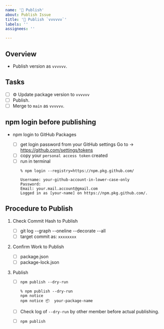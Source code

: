 ```yaml
---
name: '🚀 Publish'
about: Publish Issue
title: '🚀 Publish `vvvvvv`'
labels: ''
assignees: ''

---
```

## Overview

* Publish version as `vvvvvv`.

## Tasks

- [ ] ⚙️ Update package version to `vvvvvv`
- [ ] Publish.
- [ ] Merge to `main` as `vvvvvv`.

## npm login before publishing

* npm login to GitHub Packages

    - [ ] get login password from your GitHub settings
Go to → https://github.com/settings/tokens
    - [ ] copy your `personal access token` created
    - [ ] run in terminal
        ```
        % npm login --registry=https://npm.pkg.github.com/

        Username: your-github-account-in-lower-case-only
        Password:
        Email: your.mail.account@gmail.com
        Logged in as [your-name] on https://npm.pkg.github.com/.
        ```

## Procedure to Publish

1. Check Commit Hash to Publish

    - [ ] git log --graph --oneline --decorate --all
    - [ ] target commit as: `xxxxxxxx`

2. Confirm Work to Publish

    - [ ] package.json
    - [ ] package-lock.json

3. Publish

    - [ ] `npm publish --dry-run`

        ```
        % npm publish --dry-run
        npm notice
        npm notice 📦  your-package-name
        ```

    - [ ] Check log of `--dry-run` by other member before actual publishing.
    - [ ] `npm publish`
